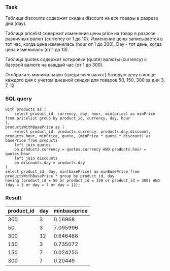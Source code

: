 ### Task
Таблица discounts содержит скидки discount на все товары в разрезе дня (day).
  
Таблица pricelist содержит изменения цены price на товар в разрезе
различных валют (currency от 1 до 10). Изменение цены записывается в тот
час, когда цена изменилась (hour от 1 до 300). Day - тот день, когда цена
изменилась (от 1 до 13).
  
Таблица quotes содержит котировки (quote) валюты (currency) к базовой 
валюте на каждый час (от 1 до 300).
  
Отобразить минимальную (среди всех валют) базовую цену в конце каждого дня 
с учетом дневной скидки для товаров 50, 150, 300 за дни 3, 7, 12 

### SQL query
```
with products as (
	select product_id, currency, day, hour, min(price) as minPrice from pricelist group by product_id, currency, day, hour
),
productsWithBasePrice as (
	select product_id, products.currency, products.day,discount, products.hour, minPrice, quote, (minPrice * quote * discount) as basePrice from products
	left join quotes
	on products.currency = quotes.currency AND products.hour = quotes.hour
	left join discounts
	on discounts.day = products.day
)
select product_id, day, min(basePrice) as minBasePrice from productsWithBasePrice * group by product_id, day
having (product_id = 50 or product_id = 150 or product_id = 300) AND (day = 3 or day = 7 or day = 12);

```

### Result
| product_id | day | minbaseprice |
|------------|-----|--------------|
| 300        | 3   | 0.16968      |
| 50         | 3   | 7.095996     |
| 300        | 12  | 0.646488     |
| 150        | 3   | 0.735072     |
| 150        | 7   | 0.024255     |
| 300        | 7   | 0.20449      |
